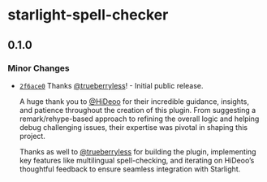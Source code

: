 # starlight-spell-checker

## 0.1.0

### Minor Changes

- [`2f6ace0`](https://github.com/trueberryless-org/starlight-spell-checker/commit/2f6ace07dd5566b816afac01af28c2a0625698a1) Thanks [@trueberryless](https://github.com/trueberryless)! - Initial public release.

  A huge thank you to [@HiDeoo](https://github.com/HiDeoo) for their incredible guidance, insights, and patience throughout the creation of this plugin. From suggesting a remark/rehype-based approach to refining the overall logic and helping debug challenging issues, their expertise was pivotal in shaping this project.

  Thanks as well to [@trueberryless](https://github.com/trueberryless) for building the plugin, implementing key features like multilingual spell-checking, and iterating on HiDeoo’s thoughtful feedback to ensure seamless integration with Starlight.
